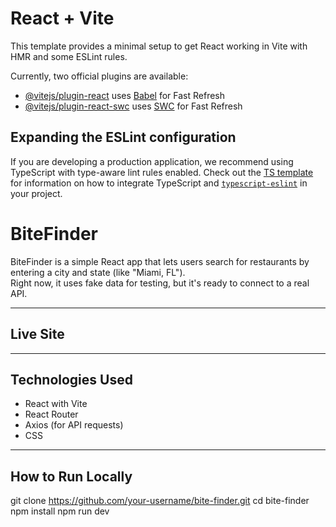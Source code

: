 # React + Vite

This template provides a minimal setup to get React working in Vite with HMR and some ESLint rules.

Currently, two official plugins are available:

- [@vitejs/plugin-react](https://github.com/vitejs/vite-plugin-react/blob/main/packages/plugin-react) uses [Babel](https://babeljs.io/) for Fast Refresh
- [@vitejs/plugin-react-swc](https://github.com/vitejs/vite-plugin-react/blob/main/packages/plugin-react-swc) uses [SWC](https://swc.rs/) for Fast Refresh

## Expanding the ESLint configuration

If you are developing a production application, we recommend using TypeScript with type-aware lint rules enabled. Check out the [TS template](https://github.com/vitejs/vite/tree/main/packages/create-vite/template-react-ts) for information on how to integrate TypeScript and [`typescript-eslint`](https://typescript-eslint.io) in your project.


# BiteFinder

BiteFinder is a simple React app that lets users search for restaurants by entering a city and state (like "Miami, FL").  
Right now, it uses fake data for testing, but it's ready to connect to a real API.

---

## Live Site  
 

---

## Technologies Used  
- React with Vite  
- React Router  
- Axios (for API requests)  
- CSS

---

## How to Run Locally  

git clone https://github.com/your-username/bite-finder.git
cd bite-finder
npm install
npm run dev
